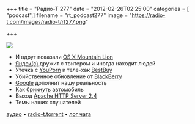 +++
title = "Радио-Т 277"
date = "2012-02-26T02:25:00"
categories = [ "podcast",]
filename = "rt_podcast277"
image = "https://radio-t.com/images/radio-t/rt277.png"

+++

![](https://radio-t.com/images/radio-t/rt277.png)

- И вдруг показали [OS X Mountain Lion](http://habrahabr.ru/blogs/apple/138346/#habracut)
- [Яндек(с)](http://techcrunch.com/2012/02/20/yandex-googles-russian-rival-is-twitters-newest-real-time-search-partner/) дружит с твитером и иногда находит людей
- Утечка с [YouPorn](http://mashable.com/2012/02/23/youporn-hack/) и теле-хак [BestBuy](http://news.cnet.com/8301-17852_3-57384231-71/porn-on-large-screen-tvs-shocks-at-best-buy/)
- Убийственное обновление от [BlackBerry](http://www.technologyreview.com/blog/helloworld/27599/?p1=blogs)
- [Google](http://bits.blogs.nytimes.com/2012/02/21/google-to-sell-terminator-style-glasses-by-years-end/) дополнит нашу реальность
- Как [брикнуть](http://theunderstatement.com/post/18030062041/its-a-brick-tesla-motors-devastating-design) автомобиль
- Выход [Apache HTTP Server 2.4](http://httpd.apache.org/docs/2.4/new_features_2_4.html)
- Темы наших слушателей

[аудио](https://cdn.radio-t.com/rt_podcast277.mp3) • [radio-t.torrent](https://cdn.radio-t.com/torrents/rt_podcast277.mp3.torrent) • [лог чата](http://chat.radio-t.com/logs/radio-t-277.html)<audio src="https://cdn.radio-t.com/rt_podcast277.mp3" preload="none"></audio>